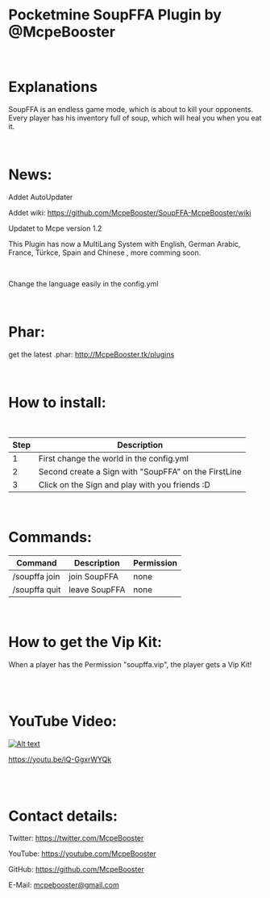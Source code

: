 <H1>Pocketmine SoupFFA Plugin by @McpeBooster</H1>

<br>

<H1>Explanations</H1>

SoupFFA is an endless game mode, which is about to kill your opponents. Every player has his inventory full of soup, which will heal you when you eat it.

<br>

<H1>News:</H1>

Addet AutoUpdater

Addet wiki: https://github.com/McpeBooster/SoupFFA-McpeBooster/wiki

Updatet to Mcpe version 1.2

This Plugin has now a MultiLang System with English, German Arabic, France, Türkce, Spain and Chinese , more comming soon.

<br>

Change the language easily in the config.yml

<br>

<H1>Phar:</H1>

get the latest .phar: http://McpeBooster.tk/plugins

<br>

<H1>How to install:</H1>

<br>

| Step | Description |
| --- | --- |
| 1 | First change the world in the config.yml |
| 2 | Second create a Sign with "SoupFFA" on the FirstLine |
| 3 | Click on the Sign and play with you friends :D |

<br>

<H1>Commands:</H1>

| Command | Description | Permission |
| --- | --- | --- |
| /soupffa join | join SoupFFA | none |
| /soupffa quit | leave SoupFFA | none |

<br>

<H1>How to get the Vip Kit:</H1>

When a player has the Permission "soupffa.vip", the player gets a Vip Kit!

<br>

<br>

<H1>YouTube Video:</H1>

[![Alt text](https://img.youtube.com/vi/iQ-GgxrWYQk/0.jpg)](https://www.youtube.com/watch?v=iQ-GgxrWYQk)

https://youtu.be/iQ-GgxrWYQk

<br>

<br>

<H1>Contact details:</H1>

Twitter: https://twitter.com/McpeBooster

YouTube: https://youtube.com/McpeBooster

GitHub: https://github.com/McpeBooster

E-Mail: mcpebooster@gmail.com
